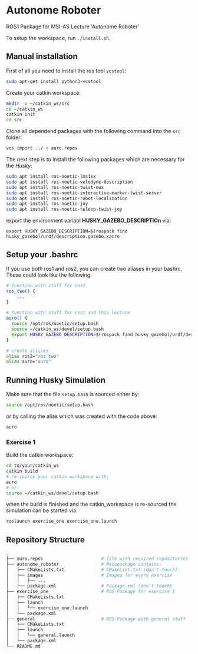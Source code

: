 # Autonome Roboter

ROS1 Package for MSI-AS Lecture 'Autonome Roboter'

To setup the workspace, run `./install.sh`.

## Manual installation

First of all you need to install the ros tool `vcstool`:

```bash
sudo apt-get install python3-vcstool
```

Create your catkin workspace:

```bash
mkdir -p ~/catkin_ws/src
cd ~/catkin_ws
catkin init
cd src
```

Clone all dependend packages with the following command into the `src` folder:

```bash
vcs import ../ < auro.repos
```

The next step is to install the following packages which are necessary for the *Husky*:

```bash
sudo apt install ros-noetic-lms1xx
sudo apt install ros-noetic-velodyne-description 
sudo apt install ros-noetic-twist-mux
sudo apt install ros-noetic-interactive-marker-twist-server
sudo apt install ros-noetic-robot-localization
sudo apt install ros-noetic-joy
sudo apt install ros-noetic-teleop-twist-joy
```

export the environment variabl **HUSKY_GAZEBO_DESCRIPTIOn** via:

```
export HUSKY_GAZEBO_DESCRIPTION=$(rospack find husky_gazebo)/urdf/description.gazebo.xacro
```

## Setup your .bashrc

If you use both ros1 and ros2, you can create two aliases in your bashrc. These could look like the following:

```bash
# function with stuff for ros2
ros_two() {
    ...
}

# function with stuff for ros1 and this lecture
auro() {
  source /opt/ros/noetic/setup.bash
  source ~/catkin_ws/devel/setup.bash
  export HUSKY_GAZEBO_DESCRIPTION=$(rospack find husky_gazebo)/urdf/description.gazebo.xacro
}

# create aliases
alias ros2="ros_two"
alias auro="auro"
```

## Running Husky Simulation

Make sure that the file `setup.bash` is sourced either by:

```bash
source /opt/ros/noetic/setup.bash
```

or by calling the alias which was created with the code above:

```bash
auro
```

### Exercise 1

Build the catkin workspace:

```bash
cd to/your/catkin_ws
catkin build
# re-source your catkin workspace with:
auro
# or:
source ~/catkin_ws/devel/setup.bash
```

when the build is finished and the catkin_workspace is re-sourced the simulation can be started via:

```bash
roslaunch exercise_one exercise_one.launch
```

## Repository Structure

```bash
.
├── auro.repos                      # file with required repositories
├── autonome_roboter                # Metapackage contains:
│   ├── CMakeLists.txt              # CMakeList.txt (don't touch)
│   ├── images                      # Images for every exercise
│   │   ├── ...
│   └── package.xml                 # Package.xml (don't touch)
├── exercise_one                    # ROS-Package for exercise 1
│   ├── CMakeLists.txt
│   ├── launch
│   │   └── exercise_one.launch
│   └── package.xml
├── general                         # ROS-Package with general stuff
│   ├── CMakeLists.txt
│   ├── launch
│   │   └── general.launch          
│   └── package.xml
└── README.md
```
